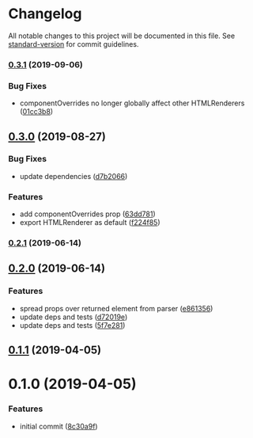 # Changelog

All notable changes to this project will be documented in this file. See [standard-version](https://github.com/conventional-changelog/standard-version) for commit guidelines.

### [0.3.1](https://github.com/angeloashmore/react-html-renderer/compare/v0.3.0...v0.3.1) (2019-09-06)


### Bug Fixes

* componentOverrides no longer globally affect other HTMLRenderers ([01cc3b8](https://github.com/angeloashmore/react-html-renderer/commit/01cc3b8))

## [0.3.0](https://github.com/angeloashmore/react-html-renderer/compare/v0.2.1...v0.3.0) (2019-08-27)


### Bug Fixes

* update dependencies ([d7b2066](https://github.com/angeloashmore/react-html-renderer/commit/d7b2066))


### Features

* add componentOverrides prop ([63dd781](https://github.com/angeloashmore/react-html-renderer/commit/63dd781))
* export HTMLRenderer as default ([f224f85](https://github.com/angeloashmore/react-html-renderer/commit/f224f85))

### [0.2.1](https://github.com/angeloashmore/react-html-renderer/compare/v0.2.0...v0.2.1) (2019-06-14)



## [0.2.0](https://github.com/angeloashmore/react-html-renderer/compare/v0.1.1...v0.2.0) (2019-06-14)


### Features

* spread props over returned element from parser ([e861356](https://github.com/angeloashmore/react-html-renderer/commit/e861356))
* update deps and tests ([d72019e](https://github.com/angeloashmore/react-html-renderer/commit/d72019e))
* update deps and tests ([5f7e281](https://github.com/angeloashmore/react-html-renderer/commit/5f7e281))



## [0.1.1](https://github.com/angeloashmore/react-html-renderer/compare/v0.1.0...v0.1.1) (2019-04-05)



# 0.1.0 (2019-04-05)


### Features

* initial commit ([8c30a9f](https://github.com/angeloashmore/react-html-renderer/commit/8c30a9f))
